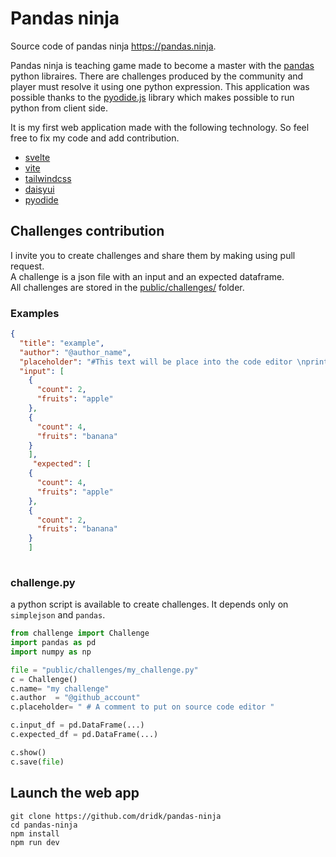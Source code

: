 # Pandas ninja

Source code of pandas ninja https://pandas.ninja. 

Pandas ninja is teaching game made to become a master with the [pandas](https://pandas.pydata.org/) python libraires. There are challenges produced by the community and player must resolve it using one python expression. This application was possible thanks to the [pyodide.js](https://pyodide.org/en/stable/) library which makes possible to run python from client side. 

It is my first web application made with the following technology.  So feel free to fix my code and add contribution. 

- [svelte](https://svelte.dev/) 
- [vite](https://vitejs.dev/) 
- [tailwindcss](https://tailwindcss.com/)
- [daisyui](https://daisyui.com) 
- [pyodide](https://pyodide.org/en/stable/)


## Challenges contribution 

I invite you to create challenges and share them by making using pull request.   
A challenge is a json file with an input and an expected dataframe.     
All challenges are stored in the [public/challenges/](https://github.com/dridk/pandas-ninja/blob/main/public/challenges/) folder.

### Examples 

```json
{
  "title": "example",
  "author": "@author_name",
  "placeholder": "#This text will be place into the code editor \nprint(df)",
  "input": [
    {
      "count": 2,
      "fruits": "apple"
    },
    {
      "count": 4,
      "fruits": "banana"
    }
    ], 
     "expected": [
    {
      "count": 4,
      "fruits": "apple"
    },
    {
      "count": 2,
      "fruits": "banana"
    }
    ]
    

```


### challenge.py 

a python script is available to create challenges. It depends only on `simplejson` and `pandas`.

```python
from challenge import Challenge
import pandas as pd
import numpy as np

file = "public/challenges/my_challenge.py"
c = Challenge()
c.name= "my challenge"
c.author  = "@github_account"
c.placeholder= " # A comment to put on source code editor " 

c.input_df = pd.DataFrame(...)
c.expected_df = pd.DataFrame(...)

c.show()
c.save(file)

```


## Launch the web app

```
git clone https://github.com/dridk/pandas-ninja
cd pandas-ninja
npm install 
npm run dev 

```


